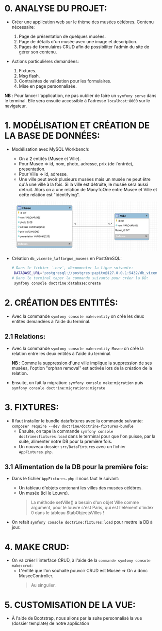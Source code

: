 # 0. ANALYSE DU PROJET:
 - Créer une application web sur le thème des musées célèbres. Contenu nécessaire:
    1. Page de présentation de quelques musées.
    2. Page de détails d'un musée avec une image et description.
    3. Pages de formulaires CRUD afin de possibiliter l'admin du site de gérer son contenu.

 - Actions particulières demandées:
    1. Fixtures.
    2. Msg flash.
    3. Contraintes de validation pour les formulaires.
    4. Mise en page personnalisée.

__NB__ : Pour lancer l'application, ne pas oublier de faire un `symfony serve` dans le terminal. Elle sera ensuite accessible à l'adresse `localhost:8000` sur le navigateur.

# 1. MODÉLISATION ET CRÉATION DE LA BASE DE DONNÉES:
 * Modélisation avec MySQL Workbench:
    - On a 2 entités (Musee et Ville).
    - Pour Musee => id, nom, photo, adresse, prix (de l'entrée), presentation.
    - Pour Ville => id, adresse.
    - Une ville peut avoir plusieurs musées mais un musée ne peut être qu'à une ville à la fois. Si la ville est détruite, le musée sera
      aussi détruit. Alors on a une relation de ManyToOne entre Musee et Ville et cette relation est "identifying".

    ![DB_Musees](./public/images/db_musees.jpg)

 * Création `db_vicente_laffargue_musees` en PostGreSQL:
    ```bash
    # Dans le fichier `.env`, décommenter la ligne suivante: 
     DATABASE_URL="postgresql://postgres:papito@127.0.0.1:5432/db_vicente_laffargue_musees"
    # Dans le terminal taper la commande suivante pour créer la DB:
     symfony console doctrine:database:create
    ```

# 2. CRÉATION DES ENTITÉS:
 * Avec la commande `symfony console make:entity` on crée les deux entités demandées à l'aide du terminal.

## 2.1 Relations:
 * Avec la commande `symfony console make:entity Musee` on crée la relation entre les deux entités à l'aide du terminal.
 
    __NB__ : Comme la suppression d'une ville implique la suppression de ses musées, l'option "orphan removal" est activée lors de la création de la relation.

 * Ensuite, on fait la migration: `symfony console make:migration` puis `symfony console doctrine:migrations:migrate`

# 3. FIXTURES:
 * Il faut installer le bundle datafixtures avec la commande suivante: `composer require --dev doctrine/doctrine-fixtures-bundle`
    - Ensuite, on tape la commande `symfony console doctrine:fixtures:load` dans le terminal pour que l'on puisse, par la suite, alimenter notre DB pour la première fois.
    - Un nouveau dossier `src/DataFixtures` avec un fichier `AppFixtures.php`.

## 3.1 Alimentation de la DB pour la première fois:
 * Dans le fichier `AppFixtures.php` il nous faut le suivant:
    - Un tableau d'objets contenant les villes des musées célèbres.
    - Un musée (ici le Louvre).
        > La méthode setVille() a besoin d'un objet Ville comme argument, pour le louvre c'est Paris, qui est l'élément d'index 0 dans le tableau $tabObjectsVilles !

 * On refait `symfony console doctrine:fixtures:load` pour mettre la DB à jour.

# 4. MAKE CRUD:
 * On va créer l'interface CRUD, à l'aide de la `commande symfony console make:crud`:
    - L'entité que l'on souhaite pouvoir CRUD est Musee => On a donc MuseeController.
        > Au singulier.

# 5. CUSTOMISATION DE LA VUE:
 * À l'aide de Bootstrap, nous allons par la suite personnalisé la vue (dossier template) de notre application